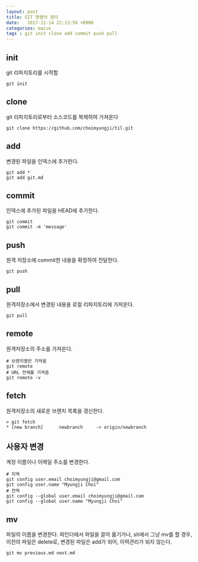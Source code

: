 ```yaml
---
layout: post
title: GIT 명령어 정리
date:   2017-11-14 22:13:58 +0900
categories: macux
tags : git init clone add commit push pull
---
```


## init
git 리파지토리를 시작함
```
git init
```

## clone
git 리파지토리로부터 소스코드를 복제하여 가져온다

```
git clone https://github.com/choimyungji/til.git
```

## add
변경된 파일을 인덱스에 추가한다.
```
git add *
git add git.md
```

## commit
인덱스에 추가된 파일을 HEAD에 추가한다.
```
git commit
git commit -m 'message'
```

## push
원격 저장소에 commit한 내용을 확정하여 전달한다.
```
git push
```

## pull
원격저장소에서 변경된 내용을 로컬 리파지토리에 가져온다.
```
git pull
```

## remote
원격저장소의 주소를 가져온다.
```
# 브랜치명만 가져옴
git remote
# URL 전체를 가져옴
git remote -v
```

## fetch
원격저장소의 새로운 브랜치 목록을 갱신한다.
```
> git fetch
* [new branch]      newbranch     -> origin/newbranch
```

## 사용자 변경
계정 이름이나 이메일 주소를 변경한다.
```
# 지역
git config user.email choimyungji@gmail.com
git config user.name "Myungji Choi"
# 전역
git config --global user.email choimyungji@gmail.com
git config --global user.name "Myungji Choi"
```

## mv
파일의 이름을 변경한다.
파인더에서 파일을 끌어 옮기거나, sh에서 그냥 mv를 할 경우, 이전의 파일은 delete로, 변경된 파일은 add가 되어, 이력관리가 되지 않는다.
```
git mv previous.md next.md
```
